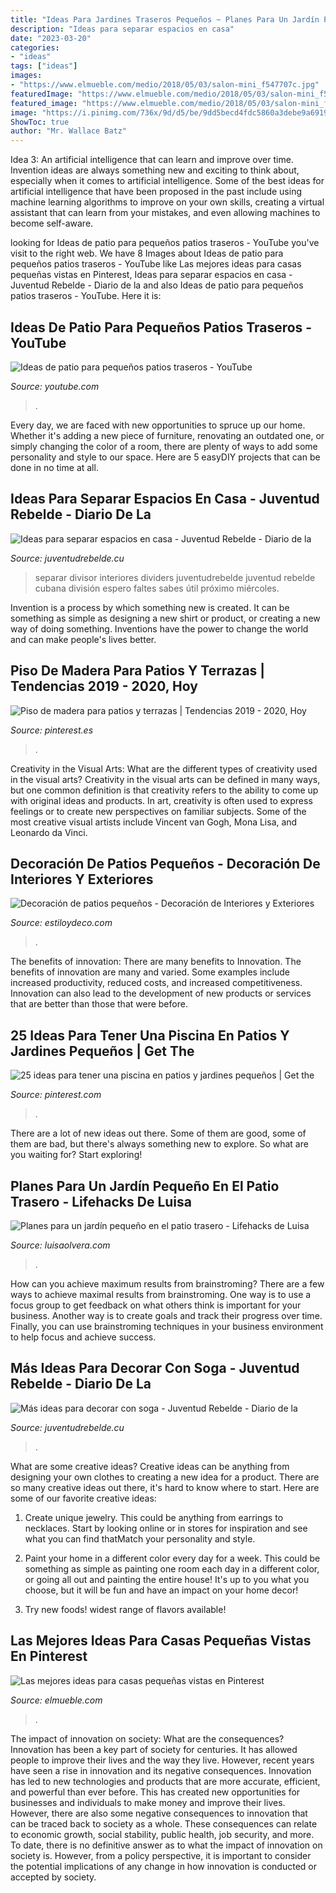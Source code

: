 ```yaml
---
title: "Ideas Para Jardines Traseros Pequeños ~ Planes Para Un Jardín Pequeño En El Patio Trasero"
description: "Ideas para separar espacios en casa"
date: "2023-03-20"
categories:
- "ideas"
tags: ["ideas"]
images:
- "https://www.elmueble.com/medio/2018/05/03/salon-mini_f547707c.jpg"
featuredImage: "https://www.elmueble.com/medio/2018/05/03/salon-mini_f547707c.jpg"
featured_image: "https://www.elmueble.com/medio/2018/05/03/salon-mini_f547707c.jpg"
image: "https://i.pinimg.com/736x/9d/d5/be/9dd5becd4fdc5860a3debe9a69196a71.jpg"
ShowToc: true
author: "Mr. Wallace Batz"
---
```



Idea 3: An artificial intelligence that can learn and improve over time.
Invention ideas are always something new and exciting to think about, especially when it comes to artificial intelligence. Some of the best ideas for artificial intelligence that have been proposed in the past include using machine learning algorithms to improve on your own skills, creating a virtual assistant that can learn from your mistakes, and even allowing machines to become self-aware.

	

		
looking for Ideas de patio para pequeños patios traseros - YouTube you've visit to the right web. We have 8 Images about Ideas de patio para pequeños patios traseros - YouTube like Las mejores ideas para casas pequeñas vistas en Pinterest, Ideas para separar espacios en casa - Juventud Rebelde - Diario de la and also Ideas de patio para pequeños patios traseros - YouTube. Here it is:
		
    
## Ideas De Patio Para Pequeños Patios Traseros - YouTube

<img loading=lazy src="https://i.ytimg.com/vi/qCs8WMn2lKg/maxresdefault.jpg" onerror="this.onerror=null;this.src='https://tse3.mm.bing.net/th?id=OIP.u-m3INFasEWw1PRk8J_QXAHaEK&amp;pid=15.1';" alt="Ideas de patio para pequeños patios traseros - YouTube">

_Source: youtube.com_

>. 

	

Every day, we are faced with new opportunities to spruce up our home. Whether it's adding a new piece of furniture, renovating an outdated one, or simply changing the color of a room, there are plenty of ways to add some personality and style to our space. Here are 5 easyDIY projects that can be done in no time at all.

    
## Ideas Para Separar Espacios En Casa - Juventud Rebelde - Diario De La

<img loading=lazy src="https://www.juventudrebelde.cu/images/medias/2015/04/46801-fotografia-g.jpg" onerror="this.onerror=null;this.src='https://tse4.mm.bing.net/th?id=OIP.oo3OkfF_ZsVyntuQL6opsAHaKW&amp;pid=15.1';" alt="Ideas para separar espacios en casa - Juventud Rebelde - Diario de la">

_Source: juventudrebelde.cu_

>separar divisor interiores dividers juventudrebelde juventud rebelde cubana división espero faltes sabes útil próximo miércoles. 

	

Invention is a process by which something new is created. It can be something as simple as designing a new shirt or product, or creating a new way of doing something. Inventions have the power to change the world and can make people's lives better.

    
## Piso De Madera Para Patios Y Terrazas | Tendencias 2019 - 2020, Hoy

<img loading=lazy src="https://i.pinimg.com/736x/e6/17/ee/e617ee59fa834c0b0206a52d5930550a.jpg" onerror="this.onerror=null;this.src='https://tse1.mm.bing.net/th?id=OIP.1S3TLk0vCr2wnZmwP82XpwHaI_&amp;pid=15.1';" alt="Piso de madera para patios y terrazas | Tendencias 2019 - 2020, Hoy">

_Source: pinterest.es_

>. 

	

Creativity in the Visual Arts: What are the different types of creativity used in the visual arts?
Creativity in the visual arts can be defined in many ways, but one common definition is that creativity refers to the ability to come up with original ideas and products. In art, creativity is often used to express feelings or to create new perspectives on familiar subjects. Some of the most creative visual artists include Vincent van Gogh, Mona Lisa, and Leonardo da Vinci.

    
## Decoración De Patios Pequeños - Decoración De Interiores Y Exteriores

<img loading=lazy src="https://www.estiloydeco.com/wp-content/uploads/2014/06/patios-pequenos-12.jpg" onerror="this.onerror=null;this.src='https://tse3.mm.bing.net/th?id=OIP.EMHtl_A5-O0xxmFoTE6mLAHaJ4&amp;pid=15.1';" alt="Decoración de patios pequeños - Decoración de Interiores y Exteriores">

_Source: estiloydeco.com_

>. 

	

The benefits of innovation: There are many benefits to Innovation.
The benefits of innovation are many and varied. Some examples include increased productivity, reduced costs, and increased competitiveness. Innovation can also lead to the development of new products or services that are better than those that were before.

    
## 25 Ideas Para Tener Una Piscina En Patios Y Jardines Pequeños | Get The

<img loading=lazy src="https://i.pinimg.com/736x/9d/d5/be/9dd5becd4fdc5860a3debe9a69196a71.jpg" onerror="this.onerror=null;this.src='https://tse4.mm.bing.net/th?id=OIP.F7E1NMhUqqlYn2F8PTRMQAHaLG&amp;pid=15.1';" alt="25 ideas para tener una piscina en patios y jardines pequeños | Get the">

_Source: pinterest.com_

>. 

	

There are a lot of new ideas out there. Some of them are good, some of them are bad, but there's always something new to explore. So what are you waiting for? Start exploring!

    
## Planes Para Un Jardín Pequeño En El Patio Trasero - Lifehacks De Luisa

<img loading=lazy src="https://luisaolvera.com/wp-content/uploads/2019/08/paisajismo-pequeños-jardines.jpg" onerror="this.onerror=null;this.src='https://tse2.mm.bing.net/th?id=OIP.ndjM24s2O88qznmuePTPfwHaFj&amp;pid=15.1';" alt="Planes para un jardín pequeño en el patio trasero - Lifehacks de Luisa">

_Source: luisaolvera.com_

>. 

	

How can you achieve maximum results from brainstroming?
There are a few ways to achieve maximal results from brainstroming. One way is to use a focus group to get feedback on what others think is important for your business. Another way is to create goals and track their progress over time. Finally, you can use brainstroming techniques in your business environment to help focus and achieve success.

    
## Más Ideas Para Decorar Con Soga - Juventud Rebelde - Diario De La

<img loading=lazy src="http://www.juventudrebelde.cu/images/medias/2015/06/48478-fotografia-g.jpg" onerror="this.onerror=null;this.src='https://tse3.mm.bing.net/th?id=OIP.PWwTVMUBElODLeIEqSNAYQHaLH&amp;pid=15.1';" alt="Más ideas para decorar con soga - Juventud Rebelde - Diario de la">

_Source: juventudrebelde.cu_

>. 

	

What are some creative ideas?
Creative ideas can be anything from designing your own clothes to creating a new idea for a product. There are so many creative ideas out there, it's hard to know where to start. Here are some of our favorite creative ideas:
1. Create unique jewelry. This could be anything from earrings to necklaces. Start by looking online or in stores for inspiration and see what you can find thatMatch your personality and style.

2. Paint your home in a different color every day for a week. This could be something as simple as painting one room each day in a different color, or going all out and painting the entire house! It's up to you what you choose, but it will be fun and have an impact on your home decor!

3. Try new foods! widest range of flavors available!

    
## Las Mejores Ideas Para Casas Pequeñas Vistas En Pinterest

<img loading=lazy src="https://www.elmueble.com/medio/2018/05/03/salon-mini_f547707c.jpg" onerror="this.onerror=null;this.src='https://tse3.mm.bing.net/th?id=OIP.AIoF_pZJxZyFAH0rlAPdoAHaJ3&amp;pid=15.1';" alt="Las mejores ideas para casas pequeñas vistas en Pinterest">

_Source: elmueble.com_

>. 

	

The impact of innovation on society: What are the consequences?
Innovation has been a key part of society for centuries. It has allowed people to improve their lives and the way they live. However, recent years have seen a rise in innovation and its negative consequences. Innovation has led to new technologies and products that are more accurate, efficient, and powerful than ever before. This has created new opportunities for businesses and individuals to make money and improve their lives. However, there are also some negative consequences to innovation that can be traced back to society as a whole. These consequences can relate to economic growth, social stability, public health, job security, and more. To date, there is no definitive answer as to what the impact of innovation on society is. However, from a policy perspective, it is important to consider the potential implications of any change in how innovation is conducted or accepted by society.

